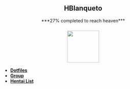 
<h2 align="center">HBlanqueto</h2>
<p align="center">
***27% completed to reach heaven***</p>
<div align="center">
    <h3>
<a href="https://github.com/victor-bayas/simplyarch"> <img src="https://github.com/Hblanqueto/HBlanqueto/blob/master/Images/made-in-heaven.gif" align="center" height="100px"> </a>
</h3>
 </div>
</a>


- **[Dotfiles](https://github.com/Hblanqueto/The-Sensuals-Dotfiles)**
- **[Group](https://www.facebook.com/groups/3401196263237743)**
- **[Hentai List](https://www.youtube.com/watch?v=WQRObrOqXho)**
